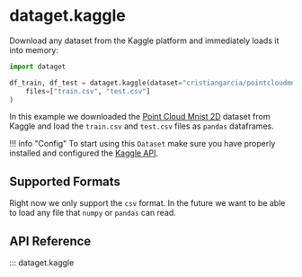 
# dataget.kaggle

Download any dataset from the Kaggle platform and immediately loads it into memory:

```python
import dataget

df_train, df_test = dataget.kaggle(dataset="cristiangarcia/pointcloudmnist2d").get(
    files=["train.csv", "test.csv"]
)
```

In this example we downloaded the [Point Cloud Mnist 2D](https://www.kaggle.com/cristiangarcia/pointcloudmnist2d) dataset from Kaggle and load the `train.csv` and `test.csv` files as `pandas` dataframes.

!!! info "Config"
    To start using this `Dataset` make sure you have properly installed and configured the [Kaggle API](https://github.com/Kaggle/kaggle-api).


## Supported Formats

Right now we only support the `csv` format. In the future we want to be able to load any file that `numpy` or `pandas` can read.

## API Reference
::: dataget.kaggle